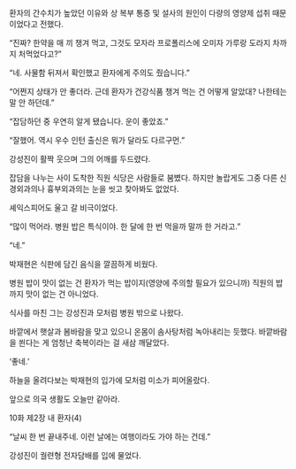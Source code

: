 환자의 간수치가 높았던 이유와 상 복부 통증 및 설사의 원인이 다량의 영양제 섭취 때문이었다고 전했다.

“진짜? 한약을 매 끼 챙겨 먹고, 그것도 모자라 프로폴리스에 오미자 가루랑 도라지 차까지 처먹었다고?”

“네. 사물함 뒤져서 확인했고 환자에게 주의도 줬습니다.”

“어쩐지 상태가 안 좋더라. 근데 환자가 건강식품 챙겨 먹는 건 어떻게 알았대? 나한테는 말 안 하던데.”

“잡담하던 중 우연히 알게 됐습니다. 운이 좋았죠.”

“잘했어. 역시 우수 인턴 출신은 뭐가 달라도 다르구먼.”

강성진이 활짝 웃으며 그의 어깨를 두드렸다.

잡담을 나누는 사이 도착한 직원 식당은 사람들로 붐볐다. 하지만 놀랍게도 그중 다른 신경외과의나 흉부외과의는 눈을 씻고 찾아봐도 없었다.

셰익스피어도 울고 갈 비극이었다.

“많이 먹어라. 병원 밥은 특식이야. 한 달에 한 번 먹을까 말까 한 거라고.”

“네.”

박재현은 식판에 담긴 음식을 깔끔하게 비웠다.

병원 밥이 맛이 없는 건 환자가 먹는 밥이지(영양에 주의할 필요가 있으니까) 직원의 밥까지 맛이 없는 건 아니었다.

식사를 마친 그는 강성진과 모처럼 병원 밖으로 나왔다.

바깥에서 햇살과 봄바람을 맞고 있으니 온몸이 솜사탕처럼 녹아내리는 듯했다. 바깥바람을 쐰다는 게 엄청난 축복이라는 걸 새삼 깨달았다.

‘좋네.’

하늘을 올려다보는 박재현의 입가에 모처럼 미소가 피어올랐다.

앞으로 의국 생활도 오늘만 같아라.

10화 제2장 내 환자(4)

“날씨 한 번 끝내주네. 이런 날에는 여행이라도 가야 하는 건데.”

강성진이 궐련형 전자담배를 입에 물었다.